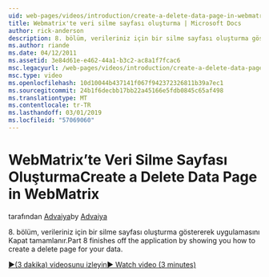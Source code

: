 ```yaml
---
uid: web-pages/videos/introduction/create-a-delete-data-page-in-webmatrix
title: Webmatrix'te veri silme sayfası oluşturma | Microsoft Docs
author: rick-anderson
description: 8. bölüm, verileriniz için bir silme sayfası oluşturma göstererek uygulamasını Kapat tamamlanır.
ms.author: riande
ms.date: 04/12/2011
ms.assetid: 3e84d61e-e462-44a1-b3c2-ac8a1f7fcac6
msc.legacyurl: /web-pages/videos/introduction/create-a-delete-data-page-in-webmatrix
msc.type: video
ms.openlocfilehash: 10d10044b437141f067f942372326811b39a7ec1
ms.sourcegitcommit: 24b1f6decbb17bb22a45166e5fdb0845c65af498
ms.translationtype: MT
ms.contentlocale: tr-TR
ms.lasthandoff: 03/01/2019
ms.locfileid: "57069060"
---
```

<a name="create-a-delete-data-page-in-webmatrix"></a><span data-ttu-id="7ac04-103">WebMatrix’te Veri Silme Sayfası Oluşturma</span><span class="sxs-lookup"><span data-stu-id="7ac04-103">Create a Delete Data Page in WebMatrix</span></span>
====================
<span data-ttu-id="7ac04-104">tarafından [Advaiya](https://twitter.com/Advaiyasolns)</span><span class="sxs-lookup"><span data-stu-id="7ac04-104">by [Advaiya](https://twitter.com/Advaiyasolns)</span></span>

<span data-ttu-id="7ac04-105">8. bölüm, verileriniz için bir silme sayfası oluşturma göstererek uygulamasını Kapat tamamlanır.</span><span class="sxs-lookup"><span data-stu-id="7ac04-105">Part 8 finishes off the application by showing you how to create a delete page for your data.</span></span>

[<span data-ttu-id="7ac04-106">&#9654;(3 dakika) videosunu izleyin</span><span class="sxs-lookup"><span data-stu-id="7ac04-106">&#9654; Watch video (3 minutes)</span></span>](https://channel9.msdn.com/Blogs/ASP-NET-Site-Videos/create-a-delete-data-page-in-webmatrix)
